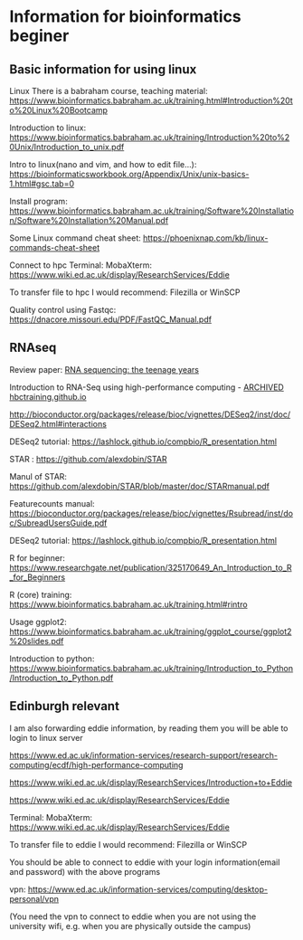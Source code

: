 # Information for bioinformatics beginer

## Basic information for using linux
Linux
There is a babraham course,  teaching material: https://www.bioinformatics.babraham.ac.uk/training.html#Introduction%20to%20Linux%20Bootcamp

Introduction to linux: https://www.bioinformatics.babraham.ac.uk/training/Introduction%20to%20Unix/Introduction_to_unix.pdf

Intro to linux(nano and vim, and how to edit file…): https://bioinformaticsworkbook.org/Appendix/Unix/unix-basics-1.html#gsc.tab=0 

Install program: https://www.bioinformatics.babraham.ac.uk/training/Software%20Installation/Software%20Installation%20Manual.pdf

Some Linux command cheat sheet: https://phoenixnap.com/kb/linux-commands-cheat-sheet

Connect to hpc
Terminal: MobaXterm: https://www.wiki.ed.ac.uk/display/ResearchServices/Eddie

To transfer file to hpc I would recommend: Filezilla or WinSCP

Quality control using Fastqc: https://dnacore.missouri.edu/PDF/FastQC_Manual.pdf


## RNAseq

Review paper: [RNA sequencing: the teenage years](https://www.nature.com/articles/s41576-019-0150-2)

Introduction to RNA-Seq using high-performance computing - [ARCHIVED hbctraining.github.io](https://hbctraining.github.io/Intro-to-rnaseq-hpc-O2/)

http://bioconductor.org/packages/release/bioc/vignettes/DESeq2/inst/doc/DESeq2.html#interactions

DESeq2 tutorial: https://lashlock.github.io/compbio/R_presentation.html

STAR : https://github.com/alexdobin/STAR

Manul of STAR: https://github.com/alexdobin/STAR/blob/master/doc/STARmanual.pdf

Featurecounts manual: https://bioconductor.org/packages/release/bioc/vignettes/Rsubread/inst/doc/SubreadUsersGuide.pdf

DESeq2 tutorial: https://lashlock.github.io/compbio/R_presentation.html



R for beginner: https://www.researchgate.net/publication/325170649_An_Introduction_to_R_for_Beginners

R (core) training: https://www.bioinformatics.babraham.ac.uk/training.html#rintro

Usage ggplot2: https://www.bioinformatics.babraham.ac.uk/training/ggplot_course/ggplot2%20slides.pdf

Introduction to python: https://www.bioinformatics.babraham.ac.uk/training/Introduction_to_Python/Introduction_to_Python.pdf

## Edinburgh relevant

I am also forwarding eddie information, by reading them you will be able to login to linux server

https://www.ed.ac.uk/information-services/research-support/research-computing/ecdf/high-performance-computing 

https://www.wiki.ed.ac.uk/display/ResearchServices/Introduction+to+Eddie
 
https://www.wiki.ed.ac.uk/display/ResearchServices/Eddie
 
Terminal:  MobaXterm: https://www.wiki.ed.ac.uk/display/ResearchServices/Eddie

To transfer file to eddie I would recommend: Filezilla or WinSCP

You should be able to connect to eddie with your login information(email and password) with the above programs
 
vpn: https://www.ed.ac.uk/information-services/computing/desktop-personal/vpn

(You need the vpn to connect to eddie when you are not using the university wifi, e.g. when you are physically outside the campus)


